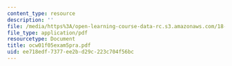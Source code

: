 ```yaml
---
content_type: resource
description: ''
file: /media/https%3A/open-learning-course-data-rc.s3.amazonaws.com/18-01-single-variable-calculus-fall-2005/ee718edf7377ee2bd29c223c704f56bc_ocw01f05exam5pra.pdf
file_type: application/pdf
resourcetype: Document
title: ocw01f05exam5pra.pdf
uid: ee718edf-7377-ee2b-d29c-223c704f56bc
---
```

